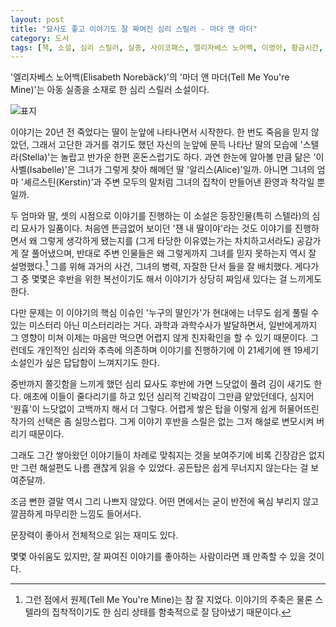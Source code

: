 ```yaml
---
layout: post
title: "묘사도 좋고 이야기도 잘 짜여진 심리 스릴러 - 마더 앤 마더"
category: 도서
tags: [책, 소설, 심리 스릴러, 실종, 사이코패스, 엘리자베스 노어백, 이영아, 황금시간, 서평]
---
```


'엘리자베스 노어백(Elisabeth Norebäck)'의
'마더 앤 마더(Tell Me You're Mine)'는
아동 실종을 소재로 한 심리 스릴러 소설이다.

![표지](https://lh3.googleusercontent.com/5TDBrbhStTnYLH2-WdxIDrMOjR0NdwxemO5Mb-p-Dq1J9tlw0fXD_58nUlG3lvrnD5Iv4QAqerJ99Q=s480)

이야기는 20년 전 죽었다는 딸이 눈앞에 나타나면서 시작한다.
한 번도 죽음을 믿지 않았던,
그래서 고단한 과거를 겪기도 했던 자신의 눈앞에 문득 나타난 딸의 모습에
'스텔라(Stella)'는 놀랍고 반가운 한편 혼돈스럽기도 하다.
과연 한눈에 알아볼 만큼 닮은 '이사벨(Isabelle)'은
그녀가 그렇게 찾아 해메던 딸 '알리스(Alice)'일까.
아니면 그녀의 엄마 '셰르스틴(Kerstin)'과 주변 모두의 말처럼
그녀의 집착이 만들어낸 환영과 착각일 뿐일까.

두 엄마와 딸, 셋의 시점으로 이야기를 진행하는 이 소설은
등장인물(특히 스텔라)의 심리 묘사가 일품이다.
처음엔 뜬금없어 보이던 '쟨 내 딸이야'라는 것도
이야기를 진행하면서 왜 그렇게 생각하게 됐는지를
(그게 타당한 이유였는가는 차치하고서라도) 공감가게 잘 풀어냈으며,
반대로 주변 인물들은 왜 그렇게까지 그녀를 믿지 못하는지 역시 잘 설명했다.[^1]
그를 위해 과거의 사건, 그녀의 병력, 자잘한 단서 들을 잘 배치했다.
게다가 그 중 몇몇은 후반을 위한 복선이기도 해서
이야기가 상당히 짜임새 있다는 걸 느끼게도 한다.

[^1]: 그런 점에서 원제(Tell Me You're Mine)는 참 잘 지었다. 이야기의 주축은 물론 스텔라의 집착적이기도 한 심리 상태를 함축적으로 잘 담아냈기 때문이다.

다만 문제는 이 이야기의 핵심 이슈인 '누구의 딸인가'가
현대에는 너무도 쉽게 풀릴 수 있는
미스터리 아닌 미스터리라는 거다.
과학과 과학수사가 발달하면서, 일반에게까지 그 영향이 미쳐
이제는 마음만 먹으면 어렵지 않게 친자확인을 할 수 있기 때문이다.
그런데도 개인적인 심리와 추측에 의존하며 이야기를 진행하기에
이 21세기에 왠 19세기 소설인가 싶은 답답함이 느껴지기도 한다.

중반까지 쫄깃함을 느끼게 했던 심리 묘사도
후반에 가면 느닷없이 풀려 김이 새기도 한다.
애초에 이들이 줄다리기를 하고 있던 심리적 긴박감이 그만큼 얕았던데다,
심지어 '원흉'이 느닷없이 고백까지 해서 더 그렇다.
어렵게 쌓은 탑을 이렇게 쉽게 허물어뜨린 작가의 선택은 좀 실망스럽다.
그게 이야기 후반을 스릴은 없는 그저 해설로 변모시켜 버리기 때문이다.

그래도 그간 쌓아왔던 이야기들이 차례로 맞춰지는 것을 보여주기에
비록 긴장감은 없지만 그런 해설편도 나름 괜찮게 읽을 수 있었다.
공든탑은 쉽게 무너지지 않는다는 걸 보여준달까.

조금 뻔한 결말 역시 그리 나쁘지 않았다.
어떤 면에서는 굳이 반전에 욕심 부리지 않고 깔끔하게 마무리한 느낌도 들어서다.

문장력이 좋아서 전체적으로 읽는 재미도 있다.

몇몇 아쉬움도 있지만,
잘 짜여진 이야기를 좋아하는 사람이라면 꽤 만족할 수 있을 것이다.

